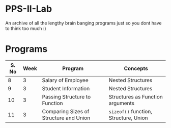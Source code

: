 # PPS-II-Lab
An archive of all the lengthy brain banging programs just so you dont have to think too much :)

# Programs
S. No | Week | Program | Concepts |
----------------- | ------------- | ------------- | -------- |
8 | 3 | Salary of Employee | Nested Structures |
9 | 3 | Student Information | Nested Structures |
10 | 3 | Passing Structure to Function | Structures as Function arguments |
11 | 3 | Comparing Sizes of Structure and Union | `sizeof()` function, Structure, Union
